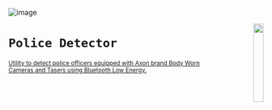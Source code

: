 ![image](https://user-images.githubusercontent.com/57064943/163714778-8598c24a-6ae2-49f6-ba4c-42de94dfa025.png)


<p align="right">

<img align="right" src="https://user-images.githubusercontent.com/57064943/163706360-f1d8e14a-aabd-40f2-90a0-0cdc0badf70c.png" height="20%" width="20%"/>
	
</p>

# `Police Detector`
<p align="left"> 
<sup>
<a href="https://facebook.com/PoliceProximity">
Utility to detect police officers equipped with Axon brand Body Worn Cameras and Tasers using Bluetooth Low Energy.
	</a></sup><br />
	
</p>
